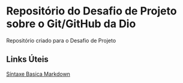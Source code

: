 # Repositório do Desafio de Projeto sobre o Git/GitHub da Dio
Repositório criado para o Desafio de Projeto 

## Links Úteis
[Síntaxe Basica Markdown](https://www.markdownguide.org/getting-started/)
